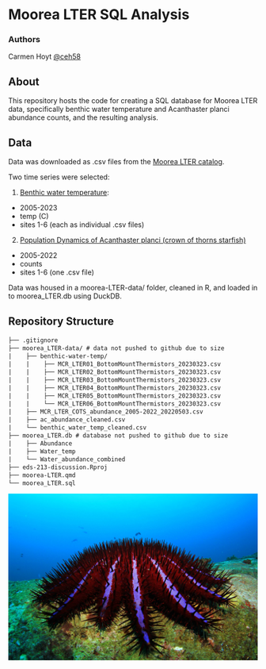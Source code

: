 # Moorea LTER SQL Analysis

### Authors

Carmen Hoyt [@ceh58](https://github.com/ceh58)

## About 

This repository hosts the code for creating a SQL database for Moorea LTER data, specifically benthic water temperature and Acanthaster planci abundance counts, and the resulting analysis.

## Data

Data was downloaded as .csv files from the [Moorea LTER catalog](https://mcr.lternet.edu/data).

Two time series were selected:

1. [Benthic water temperature](https://portal.edirepository.org/nis/metadataviewer?packageid=knb-lter-mcr.1035.16):
  - 2005-2023
  - temp (C)
  - sites 1-6 (each as individual .csv files)

2. [Population Dynamics of Acanthaster planci (crown of thorns starfish)](https://portal.edirepository.org/nis/metadataviewer?packageid=knb-lter-mcr.1039.11)
  - 2005-2022
  - counts
  - sites 1-6 (one .csv file)

Data was housed in a moorea-LTER-data/ folder, cleaned in R, and loaded in to moorea_LTER.db using DuckDB. 

## Repository Structure

```
├── .gitignore
├── moorea_LTER-data/ # data not pushed to github due to size
|    ├── benthic-water-temp/
|    |    ├── MCR_LTER01_BottomMountThermistors_20230323.csv
|    |    ├── MCR_LTER02_BottomMountThermistors_20230323.csv
|    |    ├── MCR_LTER03_BottomMountThermistors_20230323.csv
|    |    ├── MCR_LTER04_BottomMountThermistors_20230323.csv
|    |    ├── MCR_LTER05_BottomMountThermistors_20230323.csv
|    |    └── MCR_LTER06_BottomMountThermistors_20230323.csv
|    ├── MCR_LTER_COTS_abundance_2005-2022_20220503.csv
|    ├── ac_abundance_cleaned.csv
|    └── benthic_water_temp_cleaned.csv
├── moorea_LTER.db # database not pushed to github due to size
|    ├── Abundance
|    ├── Water_temp
|    └── Water_abundance_combined
├── eds-213-discussion.Rproj
├── moorea-LTER.qmd
└── moorea_LTER.sql
```

![starfish](starfish.png)
